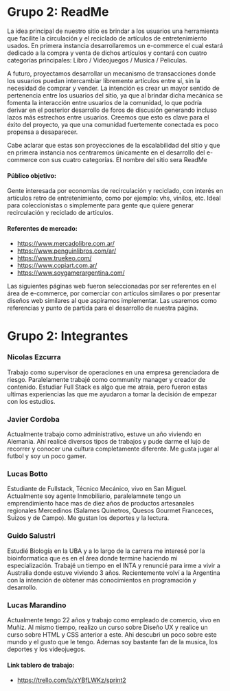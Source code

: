 

# Grupo 2: ReadMe

La idea principal de nuestro sitio es brindar a los usuarios una herramienta que facilite la circulación y el reciclado de artículos de entretenimiento usados. En primera instancia desarrollaremos un e-commerce el cual estará dedicado a la compra y venta de dichos artículos y contará con cuatro categorías principales: Libro / Videojuegos / Musica / Peliculas.


A futuro, proyectamos desarrollar un mecanismo de transacciones donde los usuarios puedan intercambiar libremente artículos entre sí, sin la necesidad de comprar y vender. La intención es crear un mayor sentido de pertenencia entre los usuarios del sitio, ya que al brindar dicha mecánica se fomenta la interacción entre usuarios de la comunidad, lo que podría derivar en el posterior desarrollo de foros de discusión generando incluso lazos más estrechos entre usuarios. Creemos que esto es clave para el éxito del proyecto, ya que una comunidad fuertemente conectada es poco propensa a desaparecer.


Cabe aclarar que estas son proyecciones de la escalabilidad del sitio y que en primera instancia nos centraremos únicamente en el desarrollo del e-commerce con sus cuatro categorías. El nombre del sitio sera ReadMe


#### Público objetivo: 

Gente interesada por economías de recirculación y reciclado, con interés en artículos retro de entretenimiento, como por ejemplo: vhs, vinilos, etc. Ideal para coleccionistas o simplemente para gente que quiere generar recirculación y reciclado de artículos.


#### Referentes de mercado:

- https://www.mercadolibre.com.ar/
- https://www.penguinlibros.com/ar/
- https://www.truekeo.com/
- https://www.copiart.com.ar/
- https://www.soygamerargentina.com/

Las siguientes páginas web fueron seleccionadas por ser referentes en el área de e-commerce, por comerciar con artículos similares o por presentar diseños web similares al que aspiramos implementar. Las usaremos como referencias y punto de partida para el desarrollo de nuestra página.


#  Grupo 2: Integrantes

### Nicolas Ezcurra

Trabajo como supervisor de operaciones en una empresa gerenciadora de riesgo. Paralelamente trabajé como community manager y creador de contenido. Estudiar Full Stack es algo que me atraía, pero fueron estas ultimas experiencias las que me ayudaron a tomar la decisión de empezar con los estudios. 


### Javier Cordoba

Actualmente trabajo como administrativo, estuve un año viviendo en Alemania. Ahí realicé diversos tipos de trabajos y pude darme el lujo de recorrer y conocer una cultura completamente diferente. Me gusta jugar al futbol y soy un poco gamer.

### Lucas Botto

Estudiante de Fullstack, Técnico Mecánico, vivo en San Miguel. Actualmente soy agente Inmobiliario, paralelamnete tengo un emprendimiento hace mas de diez años de productos artesanales regionales Mercedinos (Salames Quinetros, Quesos Gourmet Franceces, Suizos y de Campo). Me gustan los deportes y la lectura.

### Guido Salustri

Estudié Biología en la UBA y a lo largo de la carrera me interesé por la bioinformatica que es en el área donde termine haciendo mi especialización. Trabajé un tiempo en el INTA y renuncié para irme a vivir a Australia donde estuve viviendo 3 años. Recientemente volví a la Argentina con la intención de obtener más conocimientos en programación y desarrollo.

### Lucas Marandino

Actualmente tengo 22 años y trabajo como empleado de comercio, vivo en Muñiz. Al mismo tiempo, realizo un curso sobre Diseño UX y realice un curso sobre HTML y CSS anterior a este. Ahi descubri un poco sobre este mundo y el gusto que le tengo. Ademas soy bastante fan de la musica, los deportes y los videojuegos.



#### Link tablero de trabajo:

- https://trello.com/b/xYBfLWKz/sprint2

